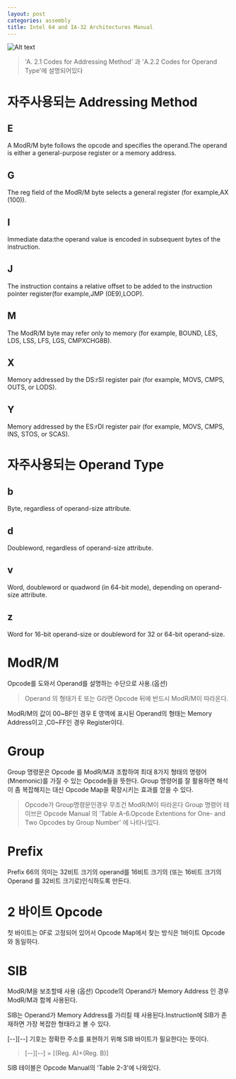 ```yaml
---
layout: post
categories: assembly
title: Intel 64 and IA-32 Architectures Manual
---
```

![Alt text](https://modoocode.com/img/inst/op.png)

> 'A. 2.1 Codes for Addressing Method' 과 'A.2.2 Codes for Operand Type'에 설명되어있다

# 자주사용되는 Addressing Method
## E
A ModR/M byte follows the opcode and specifies the operand.The operand is either a general-purpose register or a memory address.
## G
The reg field of the ModR/M byte selects a general register (for example,AX (100)).
## I
Immediate data:the operand value is encoded in subsequent bytes of the instruction.
## J 
The instruction contains a relative offset to be added to the instruction pointer register(for example,JMP (0E9),LOOP).
## M
The ModR/M byte may refer only to memory (for example, BOUND, LES, LDS, LSS, LFS, LGS, CMPXCHG8B).
## X
Memory addressed by the DS:rSI register pair (for example, MOVS, CMPS, OUTS, or LODS).
## Y
Memory addressed by the ES:rDI register pair (for example, MOVS, CMPS, INS, STOS, or SCAS).
# 자주사용되는 Operand Type
## b
Byte, regardless of operand-size attribute.
## d
Doubleword, regardless of operand-size attribute.
## v
Word, doubleword or quadword (in 64-bit mode), depending on operand-size attribute.
## z 
Word for 16-bit operand-size or doubleword for 32 or 64-bit operand-size.

# ModR/M
Opcode를 도와서 Operand를 설명하는 수단으로 사용.(옵션)
> Operand 의 형태가 E 또는 G라면 Opcode 뒤에 반드시 ModR/M이 따라온다.

ModR/M의 값이 00~BF인 경우 E 영역에 표시된 Operand의 형태는 Memory Address이고 ,C0~FF인 경우 Register이다.
# Group
Group 명령문은 Opcode 를 ModR/M과 조합하여 최대 8가지 형태의 명령어 (Mnemonic)를 가질 수 있는 Opcode들을 뜻한다.
Group 명령어를 잘 활용하면 해석이 좀 복잡해지는 대신 Opcode Map을 확장시키는 효과를 얻을 수 있다.


> Opcode가 Group명령문인경우 무조건 ModR/M이 따라온다
> Group 명령어 테이브은 Opcode Manual 의 'Table A-6.Opcode Extentions for One- and Two Opcodes by Group Number' 에 나타나있다.

# Prefix
Prefix 66의 의미는 32비트 크기의 operand를 16비트 크기의 (또는 16비트 크기의 Operand 를 32비트 크기로)인식하도록 만든다.

# 2 바이트 Opcode
첫 바이트는 0F로 고정되어 있어서 Opcode Map에서 찾는 방식은 1바이트 Opcode와 동일하다.
# SIB 
ModR/M을 보조할때 사용 (옵션)
Opcode의 Operand가 Memory Address 인 경우 ModR/M과 함께 사용된다.

SIB는 Operand가 Memory Address를 가리킬 때 사용된다.Instruction에 SIB가 존재하면 가장 복잡한 형태라고 볼 수 있다.

[--][--] 기호는 정확한 주소를 표현하기 위해 SIB 바이트가 필요한다는 뜻이다.
> [--][--] = [(Reg. A)+(Reg. B)]

SIB 테이블은 Opcode Manual의 'Table 2-3'에 나와있다.